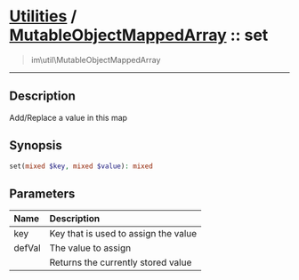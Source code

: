 # [Utilities](util.md) / [MutableObjectMappedArray](util-MutableObjectMappedArray.md) :: set
 > im\util\MutableObjectMappedArray
____

## Description
Add/Replace a value in this map

## Synopsis
```php
set(mixed $key, mixed $value): mixed
```

## Parameters
| Name | Description |
| :--- | :---------- |
| key | Key that is used to assign the value |
| defVal | The value to assign |
|  | Returns the currently stored value |
